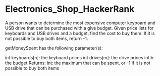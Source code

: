 # Electronics_Shop_HackerRank

A person wants to determine the most expensive computer keyboard and USB drive that can be purchased with a give budget. Given price lists for keyboards and USB drives and a budget, find the cost to buy them. If it is not possible to buy both items, return -1.

getMoneySpent has the following parameter(s):

int keyboards[n]: the keyboard prices
int drives[m]: the drive prices
int b: the budget
Returns:
int: the maximum that can be spent, or -1 if it is not possible to buy both items

